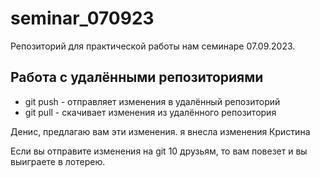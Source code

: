 ﻿# seminar_070923
Репозиторий для практической работы нам семинаре 07.09.2023.
## Работа с удалёнными репозиториями
* git push - отправляет изменения в удалённый репозиторий
* git pull - скачивает изменения из удалённого репозитория


Денис, предлагаю вам эти изменения. 
я внесла изменения Кристина

Если вы отправите изменения на git 10 друзьям, то вам повезет и вы выиграете в лотерею. 
